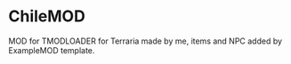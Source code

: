 # ChileMOD
MOD for TMODLOADER for Terraria made by me, items and NPC added by ExampleMOD template. 
